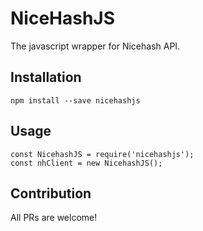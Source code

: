 # NiceHashJS

The javascript wrapper for Nicehash API.

## Installation

    npm install --save nicehashjs

## Usage

    const NicehashJS = require('nicehashjs');
    const nhClient = new NicehashJS();

## Contribution

All PRs are welcome!